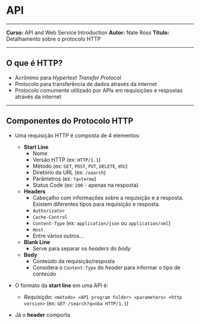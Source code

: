 # API

___
**Curso:** API and Web Service Introduction
**Autor:** Nate Ross
**Título:** Detalhamento sobre o protocolo HTTP
___

## O que é HTTP?

- Acrônimo para *Hypertext Transfer Protocol*
- Protocolo para transferência de dados através da internet
- Protocolo comumente utilizado por APIs em requisições e respostas através da internet

___

## Componentes do Protocolo HTTP

- Uma requisição HTTP é composta de 4 elementos:
  - **Start Line**
    - Nome 
    - Versão HTTP (ex: `HTTP/1.1`)
    - Método (ex: `GET`, `POST`, `PUT`, `DELETE`, etc)
    - Diretório da URL (ex: `/search`)
    - Parâmetros (ex: `?q=termo`)
    - Status Code (ex: `200` - apenas na resposta)
  - **Headers**
    - Cabeçalho com informações sobre a requisição e a resposta. Existem diferentes tipos para requisição e resposta.
    - `Authorizator`
    - `Cache-Control`
    - `Content-Type` (ex: `application/json` ou `application/xml`)
    - `Host`
    - Entre vários outros...
  - **Blank Line**
    - Serve para separar os *headers* do *body*
  - **Body**
    - Conteúdo da requisição/resposta
    - Considera o `Content-Type` do *header* para informar o tipo de conteúdo

- O formato da **start line** em uma API é:
  - *Requisição*: `<método> <API program folder> <parameters> <http version>` (ex: `GET /search?q=nba HTTP/1.1`)

- Já o **header** comporta 